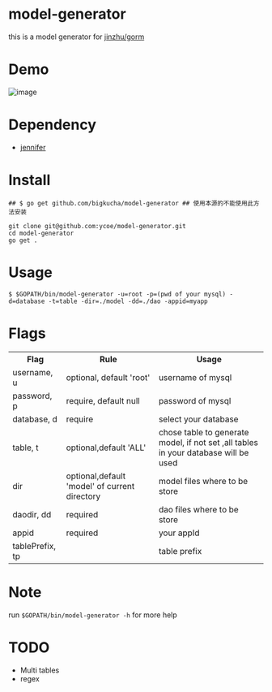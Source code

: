 model-generator
===

this is a model generator for [jinzhu/gorm](https://gorm.io/gorm)

Demo
===
![image](https://github.com/bigkucha/model-generator/blob/master/media/test.gif)

Dependency
===
- [jennifer](https://github.com/dave/jennifer)

Install
===

```
## $ go get github.com/bigkucha/model-generator ## 使用本源的不能使用此方法安装

git clone git@github.com:ycoe/model-generator.git
cd model-generator
go get .
```

Usage
===

```
$ $GOPATH/bin/model-generator -u=root -p=(pwd of your mysql) -d=database -t=table -dir=./model -dd=./dao -appid=myapp
```

Flags
===
<table>
 <tr>
    <th>Flag</th>
    <th>Rule</th>
    <th>Usage</th>
  </tr>
  <tr>
    <td>username, u</td>
    <td>optional, default 'root'</td>
    <td>username of mysql</td>
  </tr>
  
  <tr>
    <td>password, p</td>
    <td>require, default null</td>
    <td>password of mysql</td>
  </tr>
  
  <tr>
    <td>database, d</td>
    <td>require</td>
    <td>select your database</td>
  </tr>
  <tr>
    <td>table, t</td>
    <td>optional,default 'ALL'</td>
    <td>chose table to generate model, if not set ,all tables in your database will be used</td>
  </tr>
  
  <tr>
    <td>dir</td>
    <td>optional,default 'model' of current directory</td>
    <td>model files where to be store</td>
  </tr>
  
  <tr>
    <td>daodir, dd</td>
    <td>required</td>
    <td>dao files where to be store</td>
  </tr>
  
  <tr>
    <td>appid</td>
    <td>required</td>
    <td>your appId</td>
  </tr>
  
  <tr>
    <td>tablePrefix, tp</td>
    <td></td>
    <td>table prefix</td>
  </tr>
</table>

Note
===
 run `$GOPATH/bin/model-generator -h` for more help

TODO
===
- Multi tables
- regex 